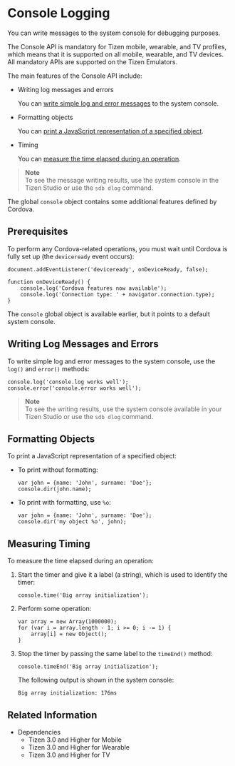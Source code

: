 # Console Logging

You can write messages to the system console for debugging purposes.

The Console API is mandatory for Tizen mobile, wearable, and TV profiles, which means that it is supported on all mobile, wearable, and TV devices. All mandatory APIs are supported on the Tizen Emulators.

The main features of the Console API include:

- Writing log messages and errors

  You can [write simple log and error messages](#writing-log-messages-and-errors) to the system console.

- Formatting objects

  You can [print a JavaScript representation of a specified object](#formatting-objects).

- Timing

  You can [measure the time elapsed during an operation](#measuring-timing).

> **Note**  
> To see the message writing results, use the system console in the Tizen Studio or use the `sdb dlog` command.

The global `console` object contains some additional features defined by Cordova.

## Prerequisites

To perform any Cordova-related operations, you must wait until Cordova is fully set up (the `deviceready` event occurs):

```
document.addEventListener('deviceready', onDeviceReady, false);

function onDeviceReady() {
    console.log('Cordova features now available');
    console.log('Connection type: ' + navigator.connection.type);
}
```

The `console` global object is available earlier, but it points to a default system console.

## Writing Log Messages and Errors

To write simple log and error messages to the system console, use the `log()` and `error()` methods:

```
console.log('console.log works well');
console.error('console.error works well');
```

> **Note**  
> To see the writing results, use the system console available in your Tizen Studio or use the `sdb dlog` command.

## Formatting Objects

To print a JavaScript representation of a specified object:

- To print without formatting:

  ```
  var john = {name: 'John', surname: 'Doe'};
  console.dir(john.name);
  ```

- To print with formatting, use `%o`:

  ```
  var john = {name: 'John', surname: 'Doe'};
  console.dir('my object %o', john);
  ```

## Measuring Timing

To measure the time elapsed during an operation:

1. Start the timer and give it a label (a string), which is used to identify the timer:

   ```
   console.time('Big array initialization');
   ```

2. Perform some operation:

   ```
   var array = new Array(1000000);
   for (var i = array.length - 1; i >= 0; i -= 1) {
       array[i] = new Object();
   }
   ```

3. Stop the timer by passing the same label to the `timeEnd()` method:
   ```
   console.timeEnd('Big array initialization');
   ```
   The following output is shown in the system console:
   ```
   Big array initialization: 176ms
   ```


## Related Information
* Dependencies
  - Tizen 3.0 and Higher for Mobile
  - Tizen 3.0 and Higher for Wearable
  - Tizen 3.0 and Higher for TV
